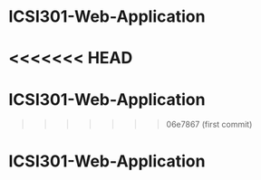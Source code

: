 # ICSI301-Web-Application
<<<<<<< HEAD
=======
# ICSI301-Web-Application
>>>>>>> 06e7867 (first commit)
# ICSI301-Web-Application
